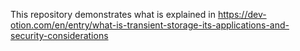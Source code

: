 This repository demonstrates what is explained in https://dev-otion.com/en/entry/what-is-transient-storage-its-applications-and-security-considerations